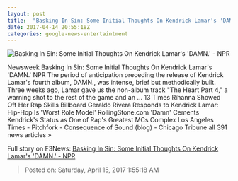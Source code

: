 ```yaml
---
layout: post
title:  "Basking In Sin: Some Initial Thoughts On Kendrick Lamar's 'DAMN.' - NPR"
date: 2017-04-14 20:55:18Z
categories: google-news-entertaintment
---
```


![Basking In Sin: Some Initial Thoughts On Kendrick Lamar's 'DAMN.' - NPR](https://media.npr.org/assets/img/2017/04/14/kendrick-2_wide-07156d3e35baead6dd6885b72f7882b054a111fe.jpeg?s=1400)

Newsweek Basking In Sin: Some Initial Thoughts On Kendrick Lamar's 'DAMN.' NPR The period of anticipation preceding the release of Kendrick Lamar's fourth album, DAMN., was intense, brief but methodically built. Three weeks ago, Lamar gave us the non-album track "The Heart Part 4," a warning shot to the rest of the game and an ... 13 Times Rihanna Showed Off Her Rap Skills Billboard Geraldo Rivera Responds to Kendrick Lamar: Hip-Hop Is 'Worst Role Model' RollingStone.com 'Damn' Cements Kendrick's Status as One of Rap's Greatest MCs Complex Los Angeles Times - Pitchfork - Consequence of Sound (blog) - Chicago Tribune all 391 news articles »


Full story on F3News: [Basking In Sin: Some Initial Thoughts On Kendrick Lamar's 'DAMN.' - NPR](http://www.f3nws.com/n/YKNDuD)

> Posted on: Saturday, April 15, 2017 1:55:18 AM
